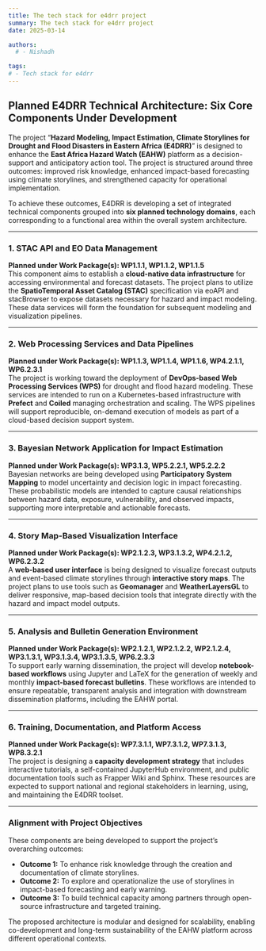 ```yaml
---
title: The tech stack for e4drr project
summary: The tech stack for e4drr project
date: 2025-03-14

authors:
  # - Nishadh

tags:
# - Tech stack for e4drr
---
```

## Planned E4DRR Technical Architecture: Six Core Components Under Development

The project “**Hazard Modeling, Impact Estimation, Climate Storylines for Drought and Flood Disasters in Eastern Africa (E4DRR)**” is designed to enhance the **East Africa Hazard Watch (EAHW)** platform as a decision-support and anticipatory action tool. The project is structured around three outcomes: improved risk knowledge, enhanced impact-based forecasting using climate storylines, and strengthened capacity for operational implementation.

To achieve these outcomes, E4DRR is developing a set of integrated technical components grouped into **six planned technology domains**, each corresponding to a functional area within the overall system architecture.

---

### 1. STAC API and EO Data Management  
**Planned under Work Package(s): WP1.1.1, WP1.1.2, WP1.1.5**  
This component aims to establish a **cloud-native data infrastructure** for accessing environmental and forecast datasets. The project plans to utilize the **SpatioTemporal Asset Catalog (STAC)** specification via eoAPI and stacBrowser to expose datasets necessary for hazard and impact modeling. These data services will form the foundation for subsequent modeling and visualization pipelines.

---

### 2. Web Processing Services and Data Pipelines  
**Planned under Work Package(s): WP1.1.3, WP1.1.4, WP1.1.6, WP4.2.1.1, WP6.2.3.1**  
The project is working toward the deployment of **DevOps-based Web Processing Services (WPS)** for drought and flood hazard modeling. These services are intended to run on a Kubernetes-based infrastructure with **Prefect** and **Coiled** managing orchestration and scaling. The WPS pipelines will support reproducible, on-demand execution of models as part of a cloud-based decision support system.

---

### 3. Bayesian Network Application for Impact Estimation  
**Planned under Work Package(s): WP3.1.3, WP5.2.2.1, WP5.2.2.2**  
Bayesian networks are being developed using **Participatory System Mapping** to model uncertainty and decision logic in impact forecasting. These probabilistic models are intended to capture causal relationships between hazard data, exposure, vulnerability, and observed impacts, supporting more interpretable and actionable forecasts.

---

### 4. Story Map-Based Visualization Interface  
**Planned under Work Package(s): WP2.1.2.3, WP3.1.3.2, WP4.2.1.2, WP6.2.3.2**  
A **web-based user interface** is being designed to visualize forecast outputs and event-based climate storylines through **interactive story maps**. The project plans to use tools such as **Geomanager** and **WeatherLayersGL** to deliver responsive, map-based decision tools that integrate directly with the hazard and impact model outputs.

---

### 5. Analysis and Bulletin Generation Environment  
**Planned under Work Package(s): WP2.1.2.1, WP2.1.2.2, WP2.1.2.4, WP3.1.3.1, WP3.1.3.4, WP3.1.3.5, WP6.2.3.3**  
To support early warning dissemination, the project will develop **notebook-based workflows** using Jupyter and LaTeX for the generation of weekly and monthly **impact-based forecast bulletins**. These workflows are intended to ensure repeatable, transparent analysis and integration with downstream dissemination platforms, including the EAHW portal.

---

### 6. Training, Documentation, and Platform Access  
**Planned under Work Package(s): WP7.3.1.1, WP7.3.1.2, WP7.3.1.3, WP8.3.2.1**  
The project is designing a **capacity development strategy** that includes interactive tutorials, a self-contained JupyterHub environment, and public documentation tools such as Frapper Wiki and Sphinx. These resources are expected to support national and regional stakeholders in learning, using, and maintaining the E4DRR toolset.

---

### Alignment with Project Objectives

These components are being developed to support the project’s overarching outcomes:

- **Outcome 1:** To enhance risk knowledge through the creation and documentation of climate storylines.  
- **Outcome 2:** To explore and operationalize the use of storylines in impact-based forecasting and early warning.  
- **Outcome 3:** To build technical capacity among partners through open-source infrastructure and targeted training.

The proposed architecture is modular and designed for scalability, enabling co-development and long-term sustainability of the EAHW platform across different operational contexts.
